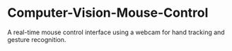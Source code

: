 # Computer-Vision-Mouse-Control
 A real-time mouse control interface using a webcam for hand tracking and gesture recognition.
